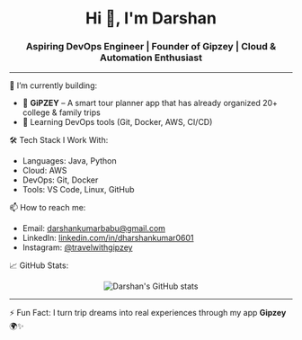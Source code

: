 <h1 align="center">Hi 👋, I'm Darshan</h1>
<h3 align="center">Aspiring DevOps Engineer | Founder of Gipzey | Cloud & Automation Enthusiast</h3>

---

🌱 I’m currently building:  
- 🚀 **GiPZEY** – A smart tour planner app that has already organized 20+ college & family trips  
- 🧰 Learning DevOps tools (Git, Docker, AWS, CI/CD)  

🛠 Tech Stack I Work With:  
- Languages: Java, Python  
- Cloud: AWS  
- DevOps: Git, Docker  
- Tools: VS Code, Linux, GitHub  

📫 How to reach me:  
- Email: darshankumarbabu@gmail.com  
- LinkedIn: [linkedin.com/in/dharshankumar0601](https://www.linkedin.com/in/dharshankumar0601)  
- Instagram: [@travelwithgipzey](https://instagram.com/travelwithgipzey)  

📈 GitHub Stats:  
<p align="center">
  <img src="https://github-readme-stats.vercel.app/api?username=darshanb07&show_icons=true&theme=tokyonight" alt="Darshan's GitHub stats" />
</p>

---

⚡ Fun Fact: I turn trip dreams into real experiences through my app **Gipzey** 🌍✨
